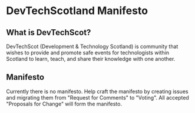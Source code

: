 # DevTechScotland Manifesto

## What is DevTechScot?

DevTechScot (Development & Technology Scotland) is community that wishes to provide and promote safe events for technologists within Scotland to learn, teach, and share their knowledge with one another.

## Manifesto

Currently there is no manifesto. Help craft the manifesto by creating issues and migrating them from "Request for Comments" to "Voting". All accepted "Proposals for Change" will form the manifesto.
